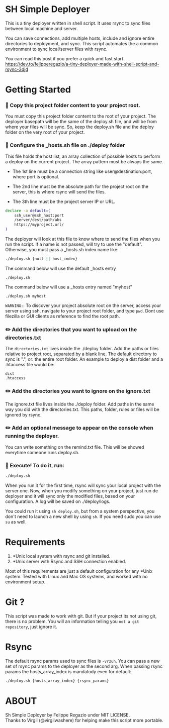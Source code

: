# SH Simple Deployer

This is a tiny deployer written in shell script. 
It uses rsync to sync files between local machine and server.

You can save connections, add multiple hosts, include and ignore entire directories to deployment,
and sync. This script automates the a common environment to sync local/server files with rsync.

You can read this post if you prefer a quick and fast start  
https://dev.to/felipperegazio/a-tiny-deployer-made-with-shell-script-and-rsync-3djd

# Getting Started

### 📂 Copy this project folder content to your project root.

You must copy this project folder content to the root of your project.
The deployer basepath will be the same of the deploy.sh file, and will be from where
your files will be sync. So, keep the deploy.sh file and the deploy folder on the very
root of your project.

### 🔧 Configure the \_hosts.sh file on ./deploy folder

This file holds the host list, an array collection of possible hosts
to perform a deploy on the current project. The array pattern must be always the same.

- The 1st line must be a connection string like user@destination:port, 
where port is optional.

- The 2nd line must be the absolute path for the project root on the server,
this is where rsync will send the files.

- The 3th line must be the project server IP or URL.

```bash
declare -a default=( 
	ssh_user@ssh_host:port   
	/server/dest/path/abs  
	https://myproject.url/  
)
```

The deployer will look at this file to know where to send the files when you run the script. If a name is not passed, will try to use the "default". Otherwise, you must pass a \_hosts.sh index name like:  

``` bash
./deploy.sh {null || host_index}
```

The command below will use the default \_hosts entry

```
./deploy.sh
```

The command below will use a \_hosts entry named "myhost"

```
./deploy.sh myhost
```

```WARNING:```: To discover your project absolute root on the server, access your
server using ssh, navigate to your project root folder, and type `pwd`. Dont use
filezilla or GUI clients as reference to find the root path.

### ✏️ Add the directories that you want to upload on the directories.txt 

The `directories.txt` lives inside the ./deploy folder.  Add the paths or files relative to project root, separated by a blank line. The default directory to sync is ".", or: the entire root folder. An example to deploy a dist folder and a .htaccess file would be:

```
dist
.htaccess
```

### ✏️ Add the directories you want to ignore on the ignore.txt 

The ignore.txt file lives inside the ./deploy folder. 
Add paths in the same way you did with the directories.txt.
This paths, folder, rules or files will be ignored by rsync.

### ✏️ Add an optional message to appear on the console when running the deployer.

You can write something on the remind.txt file.
This will be showed everytime someone runs deploy.sh.

### 🚀 Execute! To do it, run:

```bash
./deploy.sh
```

When you run it for the first time, rsync will sync your local project with the server one.
Now, when you modify something on your project, just run de deployer and it will sync only the
modified files, based on your configuration. A log will be saved on ./deploy/logs.

You could run it using `sh deploy.sh`, but from a system perspective, you don't need to launch a new shell by using `sh`. If you need sudo you can use `su` as well.

# Requirements

1. \*Unix local system with rsync and git installed. 
2. \*Unix server with Rsync and SSH connection enabled.

Most of this requirements are just a default configuration for any \*Unix system.
Tested with Linux and Mac OS systems, and worked with no environment setup.

# Git ?

This script was made to work with git. But if your project its not using git, there is no problem. You will an information telling you `not a git repository`, just ignore it.

# Rsync

The default rsync params used to sync files is `-vrzuh`. You can pass a new set of rsync params to the deployer as the second arg. When passing rsync params the hosts_array_index is mandatody even for default:

```bash
./deploy.sh {hosts_array_index} {rsync_params}
```

# ABOUT

Sh Simple Deployer by Felippe Regazio under MIT LICENSE.  
Thanks to Virgil (@virgilwashere) for helping make this script more portable.
